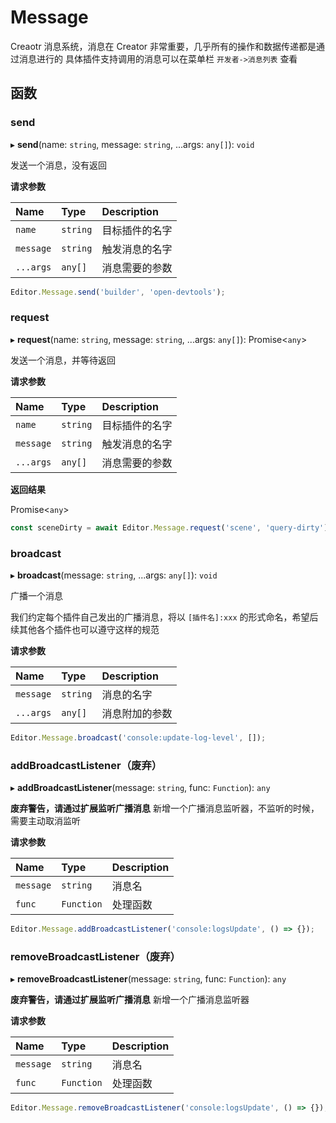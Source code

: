 # Message

Creaotr 消息系统，消息在 Creator 非常重要，几乎所有的操作和数据传递都是通过消息进行的
具体插件支持调用的消息可以在菜单栏 `开发者->消息列表` 查看

## 函数

### send

▸ **send**(name: `string`, message: `string`, ...args: `any[]`): `void`

发送一个消息，没有返回

**请求参数**

| Name      | Type              | Description    |
| :-------- | :---------------- | :------------- |
| `name`    | `string`          | 目标插件的名字  |
| `message` | `string`          | 触发消息的名字  |
| `...args` | `any[]`           | 消息需要的参数  |

```typescript
Editor.Message.send('builder', 'open-devtools');
```

### request

▸ **request**(name: `string`, message: `string`, ...args: `any[]`): Promise<`any`>

发送一个消息，并等待返回

**请求参数**

| Name      | Type                | Description    |
| :-------- | :------------------ | :------------- |
| `name`    | `string`            | 目标插件的名字  |
| `message` | `string`            | 触发消息的名字  |
| `...args` | `any[]`               | 消息需要的参数  |

**返回结果**

Promise<`any`>

```typescript
const sceneDirty = await Editor.Message.request('scene', 'query-dirty');  // false
```

### broadcast

▸ **broadcast**(message: `string`, ...args: `any[]`): `void`

广播一个消息

我们约定每个插件自己发出的广播消息，将以 `[插件名]:xxx` 的形式命名，希望后续其他各个插件也可以遵守这样的规范

**请求参数**

| Name      | Type     | Description    |
| :-------- | :------- | :------------- |
| `message` | `string` | 消息的名字     |
| `...args` | `any[]`  | 消息附加的参数 |

```typescript
Editor.Message.broadcast('console:update-log-level', []);
```

### addBroadcastListener（废弃）

▸ **addBroadcastListener**(message: `string`, func: `Function`): `any`

**废弃警告，请通过扩展监听广播消息**
新增一个广播消息监听器，不监听的时候，需要主动取消监听

**请求参数**

| Name      | Type       | Description |
| :-------- | :--------- | :---------- |
| `message` | `string`   | 消息名      |
| `func`    | `Function` | 处理函数    |

```typescript
Editor.Message.addBroadcastListener('console:logsUpdate', () => {});
```

### removeBroadcastListener（废弃）

▸ **removeBroadcastListener**(message: `string`, func: `Function`): `any`

**废弃警告，请通过扩展监听广播消息**
新增一个广播消息监听器

**请求参数**

| Name      | Type       | Description |
| :-------- | :--------- | :---------- |
| `message` | `string`   | 消息名      |
| `func`    | `Function` | 处理函数    |

```typescript
Editor.Message.removeBroadcastListener('console:logsUpdate', () => {});
```
